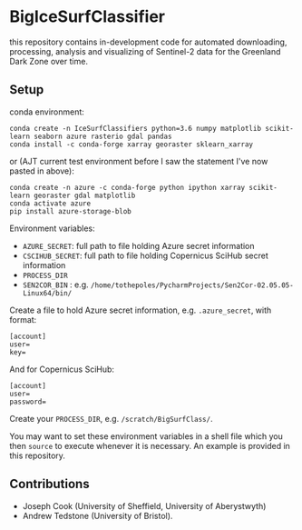 # BigIceSurfClassifier
this repository contains in-development code for automated downloading, processing, analysis and visualizing of Sentinel-2 data for the Greenland Dark Zone over time.


## Setup

conda environment:

    conda create -n IceSurfClassifiers python=3.6 numpy matplotlib scikit-learn seaborn azure rasterio gdal pandas
    conda install -c conda-forge xarray georaster sklearn_xarray

or (AJT current test environment before I saw the statement I've now pasted in above):

    conda create -n azure -c conda-forge python ipython xarray scikit-learn georaster gdal matplotlib
    conda activate azure
    pip install azure-storage-blob


Environment variables:

* `AZURE_SECRET`: full path to file holding Azure secret information
* `CSCIHUB_SECRET`: full path to file holding Copernicus SciHub secret information
* `PROCESS_DIR`
* `SEN2COR_BIN` : e.g. `/home/tothepoles/PycharmProjects/Sen2Cor-02.05.05-Linux64/bin/`

Create a file to hold Azure secret information, e.g. `.azure_secret`, with format:

    [account]
    user=
    key=

And for Copernicus SciHub:
    
    [account]
    user=
    password=

Create your `PROCESS_DIR`, e.g. `/scratch/BigSurfClass/`.

You may want to set these environment variables in a shell file which you then `source` to execute whenever it is necessary. An example is provided in this repository.


## Contributions

* Joseph Cook (University of Sheffield, University of Aberystwyth)
* Andrew Tedstone (University of Bristol).